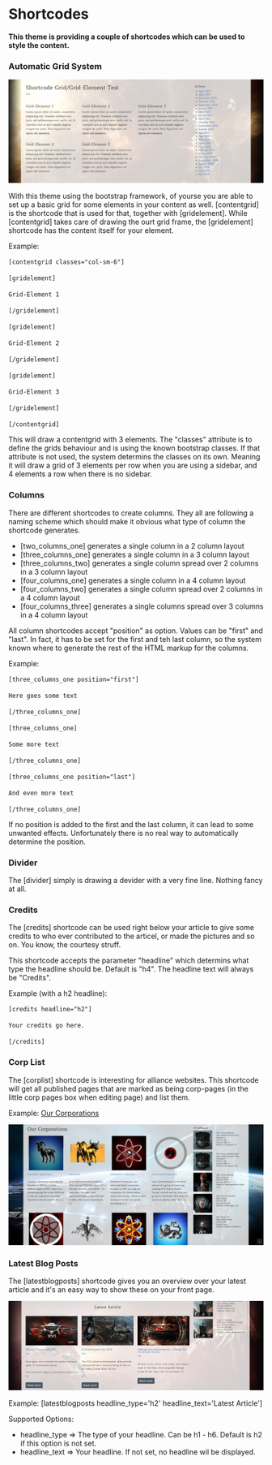 # Shortcodes

**This theme is providing a couple of shortcodes which can be used to style the content.**

### Automatic Grid System

![](images/contentgrid-shortcode-examle.png)

With this theme using the bootstrap framework, of yourse you are able to set up a basic grid for some elements in your content as well. [contentgrid] is the shortcode that is used for that, together with [gridelement]. While [contentgrid] takes care of drawing the ourt grid frame, the [gridelement] shortcode has the content itself for your element.

Example:

```
[contentgrid classes="col-sm-6"]

[gridelement]

Grid-Element 1

[/gridelement]

[gridelement]

Grid-Element 2

[/gridelement]

[gridelement]

Grid-Element 3

[/gridelement]

[/contentgrid]
```

This will draw a contentgrid with 3 elements. The "classes" attribute is to define the grids behaviour and is using the known bootstrap classes. If that attribute is not used, the system determins the classes on its own. Meaning it will draw a grid of 3 elements per row when you are using a sidebar, and 4 elements a row when there is no sidebar.

### Columns

There are different shortcodes to create columns. They all are following a naming scheme which should make it obvious what type of column the shortcode generates.

- [two_columns_one] generates a single column in a 2 column layout
- [three_columns_one] generates a single column in a 3 column layout
- [three_columns_two] generates a single column spread over 2 columns in a 3 column layout
- [four_columns_one] generates a single column in a 4 column layout
- [four_columns_two] generates a single column spread over 2 columns in a 4 column layout
- [four_columns_three] generates a single columns spread over 3 columns in a 4 column layout

All column shortcodes accept "position" as option. Values can be "first" and "last". In fact, it has to be set for the first and teh last column, so the system known where to generate the rest of the HTML markup for the columns.

Example:

```
[three_columns_one position="first"]

Here goes some text

[/three_columns_one]

[three_columns_one]

Some more text

[/three_columns_one]

[three_columns_one position="last"]

And even more text

[/three_columns_one]
```

If no position is added to the first and the last column, it can lead to some unwanted effects. Unfortunately there is no real way to automatically determine the position.

### Divider

The [divider] simply is drawing a devider with a very fine line. Nothing fancy at all.

### Credits

The [credits] shortcode can be used right below your article to give some credits to who ever contributed to the articel, or made the pictures and so on. You know, the courtesy struff.

This shortcode accepts the parameter "headline" which determins what type the headline should be. Default is "h4". The headline text will always be "Credits".

Example (with a h2 headline):

```
[credits headline="h2"]

Your credits go here.

[/credits]
```

### Corp List

The [corplist] shortcode is interesting for alliance websites. This shortcode will get all published pages that are marked as being corp-pages (in the little corp pages box when editing page) and list them.

Example:
[Our Corporations](https://yulaifederation.net/our-corporations/)

![](images/our-corporations.png)

### Latest Blog Posts

The [latestblogposts] shortcode gives you an overview over your latest article and it's an easy way to show these on your front page.

![](images/latest-blog-post-shortcode.png)

Example:
[latestblogposts headline_type='h2' headline_text='Latest Article']

Supported Options:

- headline_type => The type of your headline. Can be h1 - h6. Default is h2 if this option is not set.
- headline_text => Your headline. If not set, no headline wil be displayed.
